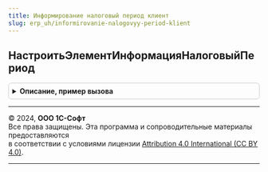 ```yaml
---
title: Информирование налоговый период клиент
slug: erp_uh/informirovanie-nalogovyy-period-klient
---
```



## НастроитьЭлементИнформацияНалоговыйПериод
<details style="margin: 1em 0; padding: 0.5em; border: 1px solid #ccc; border-radius: 6px;">

<summary style="font-weight: bold; cursor: pointer;">Описание, пример вызова</summary>

```bsl

// Настраивает (отображает, скрывает) элементы формы,
// предназначенные для информирования пользователя об особенностях первого налогового периода,
// если это можно сделать без вызова сервера.
// Сигнализирует, если элементы не созданы - необходим контекстный вызов сервера.
// Следует вызывать в контексте формы.
//
// Параметры:
//  Элементы	 - ВсеЭлементыФормы - коллекция элементов настраиваемой формы
//  Информация	 - Структура - см. ИнформированиеНалоговыйПериодКлиентСервер.НовыйИнформация,
//                 информация, подлежащая выводу в элементы формы
//               - Неопределено - ничего выводить не нужно, элементы информирования следует скрыть.
//
// Возвращаемое значение:
//  Булево - Ложь - настроить на клиенте невозможно, требуется контекстный вызов сервера.
//
Функция НастроитьЭлементИнформацияНалоговыйПериод(Элементы, Информация = Неопределено) Экспорт
```

Пример вызова
```bsl
Результат = ИнформированиеНалоговыйПериодКлиент.НастроитьЭлементИнформацияНалоговыйПериод(Элементы, Информация);
```
</details>

---

© 2024, **ООО 1С-Софт**  
Все права защищены. Эта программа и сопроводительные материалы предоставляются  
в соответствии с условиями лицензии [Attribution 4.0 International (CC BY 4.0)](https://creativecommons.org/licenses/by/4.0/legalcode).

---
